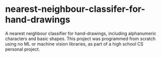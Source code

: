 # nearest-neighbour-classifer-for-hand-drawings
A nearest neighbour classifier for hand-drawings, including alphanumeric characters and basic shapes. This project was programmed from scratch using no ML or machine vision libraries, as part of a high school CS personal project.
